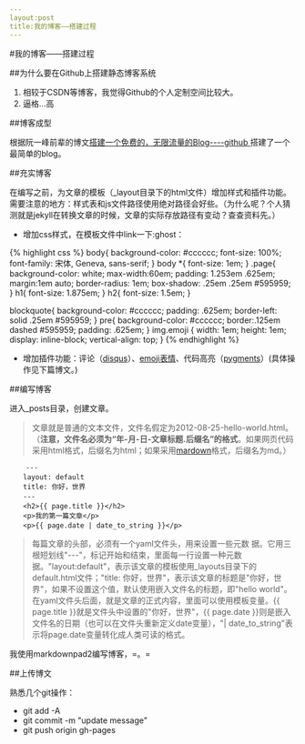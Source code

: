 ```yaml
---
layout:post
title:我的博客——搭建过程
---
```


#我的博客——搭建过程

##为什么要在Github上搭建静态博客系统

1. 相较于CSDN等博客，我觉得Github的个人定制空间比较大。
2. 逼格...高

##博客成型

根据阮一峰前辈的博文[搭建一个免费的，无限流量的Blog----github ](http://www.ruanyifeng.com/blog/2012/08/blogging_with_jekyll.html)搭建了一个最简单的blog。

##充实博客

在编写之前，为文章的模板（_layout目录下的html文件）增加样式和插件功能。需要注意的地方：样式表和js文件路径使用绝对路径会好些。（为什么呢？个人猜测就是jekyll在转换文章的时候，文章的实际存放路径有变动？查查资料先。）

+ 增加css样式，在模板文件中link一下:ghost：

{% highlight css %}
body{
    background-color: #cccccc;
    font-size: 100%;
    font-family: 宋体, Geneva, sans-serif;
}
body *{
    font-size: 1em;
}
.page{
    background-color: white;
    max-width:60em;
    padding: 1.253em .625em;
    margin:1em auto;
    border-radius: 1em;
    box-shadow: .25em .25em #595959;
}
h1{
    font-size: 1.875em;
}
h2{
    font-size: 1.5em;
}

blockquote{
    background-color: #cccccc;
    padding: .625em;
    border-left: solid .25em #595959;
}
pre{
    background-color: #cccccc;
    border:.125em dashed #595959;
    padding: .625em;
}
img.emoji {
    width: 1em;
    height: 1em;
    display: inline-block;
    vertical-align: top;
}
{% endhighlight %}

+ 增加插件功能：评论（[disqus](https://disqus.com/)）、[emoji表情](https://github.com/hassankhan/emojify.js)、代码高亮（[pygments](https://github.com/hugomaiavieira/pygments-style-github)）(具体操作见下篇博文。)

##编写博客

进入_posts目录，创建文章。

> 文章就是普通的文本文件，文件名假定为2012-08-25-hello-world.html。（**注意，文件名必须为“年-月-日-文章标题.后缀名”的格式**。如果网页代码采用html格式，后缀名为html；如果采用[mardown](http://daringfireball.net/projects/markdown/)格式，后缀名为md。）

		---
	　　layout: default
	　　title: 你好，世界
	　　---
	　　<h2>{{ page.title }}</h2>
	　　<p>我的第一篇文章</p>
	　　<p>{{ page.date | date_to_string }}</p>


>每篇文章的头部，必须有一个yaml文件头，用来设置一些元数
据。它用三根短划线"---"，标记开始和结束，里面每一行设置一种元数据。"layout:default"，表示该文章的模板使用\_layouts目录下的default.html文件；"title: 你好，世界"，表示该文章的标题是"你好，世界"，如果不设置这个值，默认使用嵌入文件名的标题，即"hello world"。
在yaml文件头后面，就是文章的正式内容，里面可以使用模板变量。{{ page.title }}就是文件头中设置的"你好，世界"，{{ page.date }}则是嵌入文件名的日期（也可以在文件头重新定义date变量），"| date_to_string"表示将page.date变量转化成人类可读的格式。

我使用markdownpad2编写博客，=。=

##上传博文

熟悉几个git操作：

+ git add -A
+ git commit -m "update message"
+ git push origin gh-pages

